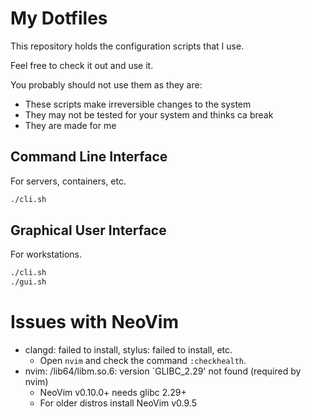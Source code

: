 # My Dotfiles

This repository holds the configuration scripts that I use.

Feel free to check it out and use it.

You probably should not use them as they are:

- These scripts make irreversible changes to the system
- They may not be tested for your system and thinks ca break
- They are made for me

## Command Line Interface

For servers, containers, etc.

```sh
./cli.sh
```

## Graphical User Interface

For workstations.

```sh
./cli.sh
./gui.sh
```

# Issues with NeoVim

- clangd: failed to install, stylus: failed to install, etc.
  - Open `nvim` and check the command `:checkhealth`.
- nvim: /lib64/libm.so.6: version `GLIBC_2.29' not found (required by nvim)
  - NeoVim v0.10.0+ needs glibc 2.29+
  - For older distros install NeoVim v0.9.5
